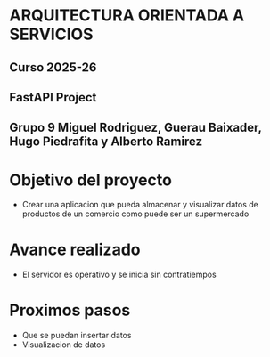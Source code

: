 # ARQUITECTURA ORIENTADA A SERVICIOS 
## Curso 2025-26 
## FastAPI Project
## Grupo 9 Miguel Rodriguez, Guerau Baixader, Hugo Piedrafita y Alberto Ramirez


# Objetivo del proyecto

 - Crear una aplicacion que pueda almacenar y visualizar datos de productos de un comercio como puede ser un supermercado

# Avance realizado

- El servidor es operativo y se inicia sin contratiempos

# Proximos pasos

- Que se puedan insertar datos
- Visualizacion de datos